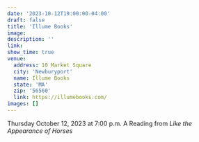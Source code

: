 ```yaml
---
date: '2023-10-12T19:00:00-04:00'
draft: false
title: 'Illume Books'
image: 
description: ''
link: 
show_time: true
venue:
  address: 10 Market Square
  city: 'Newburyport'
  name: Illume Books
  state: 'MA'
  zip: '56560'
  link: https://illumebooks.com/
images: []
---
```


Thursday October 12, 2023 at 7:00 p.m.
A Reading from *Like the Appearance of Horses*

